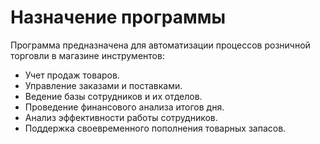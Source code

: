 # Назначение программы

Программа предназначена для автоматизации процессов розничной торговли в магазине инструментов:
- Учет продаж товаров.
- Управление заказами и поставками.
- Ведение базы сотрудников и их отделов.
- Проведение финансового анализа итогов дня.
- Анализ эффективности работы сотрудников.
- Поддержка своевременного пополнения товарных запасов.
